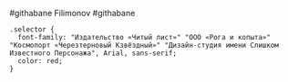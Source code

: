 #githabane Filimonov
#githabane

```
.selector {
  font-family: "Издательство «Читый лист»" "ООО «Рога и копыта»" "Космопорт «Черезтерновый Кзвёздный»" "Дизайн-студия имени Слишком Известного Персонажа", Arial, sans-serif;
  color: red;
}